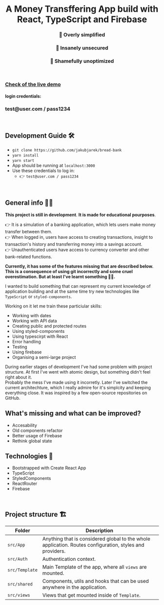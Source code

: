 <h1 align="center">A Money Transffering App build with React, TypeScript and Firebase</h1>

<div align="center">
<h3 >💪 Overly simplified</h3>
<h3 >💪 Insanely unsecured</h3>
<h3 >💪 Shamefully unoptimized</h3>
</div>

<br />

### [Check of the live demo](https://bread-bank.vercel.app/)

<h4>login credentials:</h4>
<h3>test@user.com / pass1234</h3>

<br />

## Development Guide 🛠

- `git clone https://github.com/jakubjarek/bread-bank`
- `yarn install`
- `yarn start`  
- App should be running at `localhost:3000`
- Use these credentials to log in:  
  - 👉 `test@user.com / pass1234`  

<br />

## General info 🙋‍♂️

**This project is still in development**. **It is made for educational pourposes**.

👉 It is a simulation of a banking
application, which lets users make money
transfer between them.  
👉 When logged in,
users have access to creating
transactions, insight to transaction's
history and transferring money into a
savings account.  
👉 Unauthenticated users
have access to currency converter and
other bank-related functions.


**Currently, it has some of the features missing that are described below. This is a consequence of using git incorrectly and some cruel overestimation. But at least I've learnt something 🤷‍♀️.**




I wanted to build something that can represent my current knowledge of application building and at the same time try new technologies like `TypeScript` or `styled-components`.

Working on it let me train these particiular skills:

- Working with dates
- Working with API data
- Creating public and protected routes
- Using styled-components
- Using typescirpt with React
- Error handling
- Testing
- Using firebase
- Organising a semi-large project

During earlier stages of development I've had some problem with project structure. At first I've went with atomic design, but something didn't feel right about it.  
Probably the mess I've made using it incorretly. Later I've switched the current architechture, which I really admire for it's simplcity and keeping everything close.
It was inspired by a few open-source repositories on GitHub.

## What's missing and what can be improved?

- Accesability
- Old components refactor
- Better usage of Firebase
- Rethink global state

## Technologies 🎡

- Bootstrapped with Create React App
- TypeScript
- StyledComponents
- ReactRouter
- Firebase

<br />

## Project structure 🏗

| Folder         | Description                                                                                              |
| -------------- | -------------------------------------------------------------------------------------------------------- |
| `src/App`      | Anything that is considered global to the whole application. Routes configuration, styles and providers. |
| `src/Auth`     | Authentication context.                                                                                  |
| `src/Template` | Main Template of the app, where all `views` are mounted.                                                 |
| `src/shared`   | Components, utils and hooks that can be used anywhere in the application.                                |
| `src/views`    | Views that get mounted inside of `Template`.                                                             |
